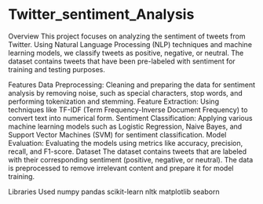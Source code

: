 # Twitter_sentiment_Analysis
Overview
This project focuses on analyzing the sentiment of tweets from Twitter. Using Natural Language Processing (NLP) techniques and machine learning models, we classify tweets as positive, negative, or neutral. The dataset contains tweets that have been pre-labeled with sentiment for training and testing purposes.

Features
Data Preprocessing: Cleaning and preparing the data for sentiment analysis by removing noise, such as special characters, stop words, and performing tokenization and stemming.
Feature Extraction: Using techniques like TF-IDF (Term Frequency-Inverse Document Frequency) to convert text into numerical form.
Sentiment Classification: Applying various machine learning models such as Logistic Regression, Naive Bayes, and Support Vector Machines (SVM) for sentiment classification.
Model Evaluation: Evaluating the models using metrics like accuracy, precision, recall, and F1-score.
Dataset
The dataset contains tweets that are labeled with their corresponding sentiment (positive, negative, or neutral). The data is preprocessed to remove irrelevant content and prepare it for model training.

Libraries Used
numpy
pandas
scikit-learn
nltk
matplotlib
seaborn
